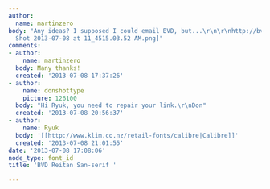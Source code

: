 ```yaml
---
author:
  name: martinzero
body: "Any ideas? I supposed I could email BVD, but...\r\n\r\nhttp://bvd.se/reitan/[img:sites/default/files/old-images/Screen
  Shot 2013-07-08 at 11_4515.03.52 AM.png]"
comments:
- author:
    name: martinzero
  body: Many thanks!
  created: '2013-07-08 17:37:26'
- author:
    name: donshottype
    picture: 126100
  body: "Hi Ryuk, you need to repair your link.\r\nDon"
  created: '2013-07-08 20:56:37'
- author:
    name: Ryuk
  body: '[[http://www.klim.co.nz/retail-fonts/calibre|Calibre]]'
  created: '2013-07-08 21:01:55'
date: '2013-07-08 17:08:06'
node_type: font_id
title: 'BVD Reitan San-serif '

---
```


